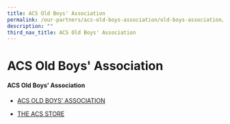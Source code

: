 ```yaml
---
title: ACS Old Boys' Association
permalink: /our-partners/acs-old-boys-association/old-boys-association/
description: ""
third_nav_title: ACS Old Boys' Association
---
```

# **ACS Old Boys' Association**

#### **ACS Old Boys’ Association**

*   [ACS OLD BOYS’ ASSOCIATION](https://www.acsoba.net/home) 
    
*   [THE ACS STORE](https://acsstore.sg/collections/anglo-chinese-school-primary-collection)